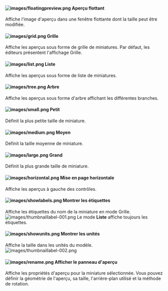 
#### ![images/floatingpreview.png](images/floatingpreview.png) Aperçu flottant
Affiche l'image d'aperçu dans une fenêtre flottante dont la taille peut être modifiée.

#### ![images/grid.png](images/grid.png) Grille
Affiche les aperçus sous forme de grille de miniatures. Par défaut, les éditeurs présentent l'affichage Grille.

#### ![images/list.png](images/list.png) Liste
Affiche les aperçus sous forme de liste de miniatures.

#### ![images/tree.png](images/tree.png) Arbre
Affiche les aperçus sous forme d'arbre affichant les différentes branches.

#### ![images/small.png](images/small.png) Petit
Définit la plus petite taille de miniature.

#### ![images/medium.png](images/medium.png) Moyen
Définit la taille moyenne de miniature.

#### ![images/large.png](images/large.png) Grand
Définit la plus grande taille de miniature.

#### ![images/horizontal.png](images/horizontal.png) Mise en page horizontale
Affiche les aperçus à gauche des contrôles.

#### ![images/showlabels.png](images/showlabels.png) Montrer les étiquettes
Affiche les étiquettes du nom de la miniature en mode Grille.
![images/thumbnaillabel-001.png](images/thumbnaillabel-001.png)
 Le mode **Liste** affiche toujours les étiquettes.

#### ![images/showunits.png](images/showunits.png) Montrer les unités
Affiche la taille dans les unités du modèle.
![images/thumbnaillabel-002.png](images/thumbnaillabel-002.png)

#### ![images/rename.png](images/rename.png) Afficher le panneau d'aperçu
Affiche les propriétés d'aperçu pour la miniature sélectionnée. Vous pouvez définir la géométrie de l'aperçu, sa taille, l'arrière-plan utilisé et la méthode de rotation.